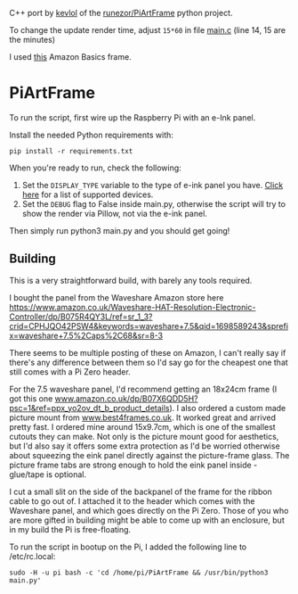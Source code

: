 C++ port by [kevlol](https://github.com/kevlol) of the [runezor/PiArtFrame](https://github.com/runezor/PiArtFrame) python project. 

To change the update render time, adjust `15*60` in file [main.c](https://github.com/giuliomagnifico/PiArtFrame-CPP/blob/master/main.c) (line 14, 15 are the minutes)

I used [this](https://amzn.eu/d/aYdLU5K) Amazon Basics frame. 


# PiArtFrame

To run the script, first wire up the Raspberry Pi with an e-Ink panel.

Install the needed Python requirements with:

```
pip install -r requirements.txt
```
When you're ready to run, check the following:

1. Set the `DISPLAY_TYPE` variable to the type of e-ink panel you have. [Click here](https://github.com/robweber/omni-epd#displays-implemented) for a list of supported devices.
2. Set the `DEBUG` flag to False inside main.py, otherwise the script will try to show the render via Pillow, not via the e-ink panel.

Then simply run python3 main.py and you should get going!

## Building
This is a very straightforward build, with barely any tools required.

I bought the panel from the Waveshare Amazon store here https://www.amazon.co.uk/Waveshare-HAT-Resolution-Electronic-Controller/dp/B075R4QY3L/ref=sr_1_3?crid=CPHJQO42PSW4&keywords=waveshare+7.5&qid=1698589243&sprefix=waveshare+7.5%2Caps%2C68&sr=8-3

There seems to be multiple posting of these on Amazon, I can't really say if there's any difference between them so I'd say go for the cheapest one that still comes with a Pi Zero header.

For the 7.5 waveshare panel, I'd recommend getting an 18x24cm frame (I got this one www.amazon.co.uk/dp/B07X6QDD5H?psc=1&ref=ppx_yo2ov_dt_b_product_details). I also ordered a custom made picture mount from www.best4frames.co.uk. It worked great and arrived pretty fast. I ordered mine around 15x9.7cm, which is one of the smallest cutouts they can make. Not only is the picture mount good for aesthetics, but I'd also say it offers some extra protection as I'd be worried otherwise about squeezing the eink panel directly against the picture-frame glass. The picture frame tabs are strong enough to hold the eink panel inside - glue/tape is optional.

I cut a small slit on the side of the backpanel of the frame for the ribbon cable to go out of. I attached it to the header which comes with the Waveshare panel, and which goes directly on the Pi Zero. Those of you who are more gifted in building might be able to come up with an enclosure, but in my build the Pi is free-floating.

To run the script in bootup on the Pi, I added the following line to /etc/rc.local:
```
sudo -H -u pi bash -c 'cd /home/pi/PiArtFrame && /usr/bin/python3 main.py'
```
